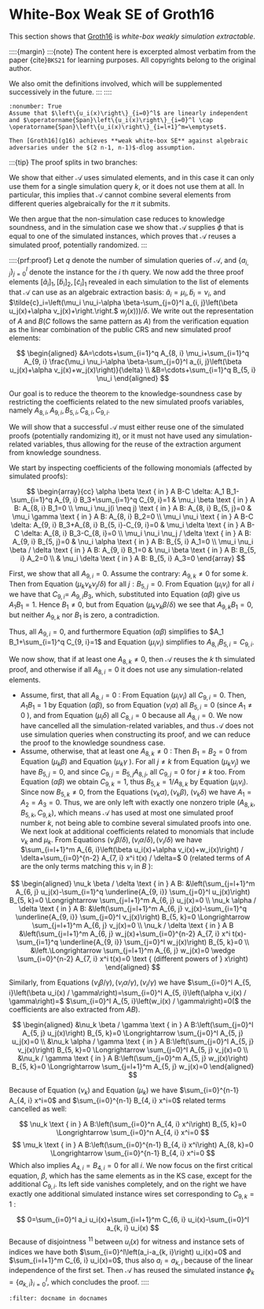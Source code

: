 # White-Box Weak SE of Groth16

This section shows that [Groth16](g16) is *white-box weakly simulation extractable*.

::::{margin}
:::{note}
The content here is excerpted almost verbatim from the paper {cite}`BKS21` for learning purposes. All copyrights belong to the original author.

We also omit the definitions involved, which will be supplemented successively in the future.
:::
::::

````{prf:theorem} Groth16 is WB-W-SE
:nonumber: True
Assume that $\left\{u_i(x)\right\}_{i=0}^l$ are linearly independent and $\operatorname{Span}\left\{u_i(x)\right\}_{i=0}^l \cap \operatorname{Span}\left\{u_i(x)\right\}_{i=l+1}^m=\emptyset$. 

Then [Groth16](g16) achieves **weak white-box SE** against algebraic adversaries under the $(2 n-1, n-1)$-dlog assumption.
````

:::{tip} 
The proof splits in two branches:

We show that either $\mathcal{A}$ uses simulated elements, and in this case it can only use them for a single simulation query $k$, or it does not use them at all. In particular, this implies that $\mathcal{A}$ cannot combine several elements from different queries algebraically for the $\pi$ it submits. 

We then argue that the non-simulation case reduces to knowledge soundness, and in the simulation case we show that $\mathcal{A}$ supplies $\phi$ that is equal to one of the simulated instances, which proves that $\mathcal{A}$ reuses a simulated proof, potentially randomized. 
:::

::::{prf:proof}
Let $q$ denote the number of simulation queries of $\mathcal{A}$, and $\left\{a_{i, j}\right\}_{j=0}^l$ denote the instance for the $i$ th query. We now add the three proof elements $\left[\tilde{a}_i\right]_1,\left[\tilde{b}_i\right]_2,\left[\tilde{c}_i\right]_1$ revealed in each simulation to the list of elements that $\mathcal{A}$ can use as an algebraic extraction basis: $\tilde{a}_i=\mu_i, \tilde{b}_i=\nu_i$, and $\tilde{c}_i=\left(\mu_i \nu_i-\alpha \beta-\sum_{j=0}^l a_{i, j}\left(\beta u_j(x)+\alpha v_j(x)+\right.\right.$ $\left.\left.w_j(x)\right)\right) / \delta$. We write out the representation of $A$ and $B(C$ follows the same pattern as $A)$ from the verification equation as the linear combination of the public CRS and new simulated proof elements:

$$
\begin{aligned}
&A=\cdots+\sum_{i=1}^q A_{8, i} \mu_i+\sum_{i=1}^q A_{9, i} \frac{\mu_i \nu_i-\alpha \beta-\sum_{j=0}^l a_{i, j}\left(\beta u_j(x)+\alpha v_j(x)+w_j(x)\right)}{\delta} \\
&B=\cdots+\sum_{i=1}^q B_{5, i} \nu_i
\end{aligned}
$$

Our goal is to reduce the theorem to the knowledge-soundness case by restricting the coefficients related to the new simulated proofs variables, namely $A_{8, i}, A_{9, i}, B_{5, i}, C_{8, i}, C_{9, i}$. 

We will show that a successful $\mathcal{A}$ must either reuse one of the simulated proofs (potentially randomizing it), or it must not have used any simulation-related variables, thus allowing for the reuse of the extraction argument from knowledge soundness. 

We start by inspecting coefficients of the following monomials (affected by simulated proofs):

$$
\begin{array}{cc}
\alpha \beta \text { in } A B-C \delta: A_1 B_1-\sum_{i=1}^q A_{9, i} B_3+\sum_{i=1}^q C_{9, i}=1 & \mu_i \beta \text { in } A B: A_{8, i} B_1=0 \\
\mu_i \nu_j(i \neq j) \text { in } A B: A_{8, i} B_{5, j}=0 & \mu_i \gamma \text { in } A B: A_{8, i} B_2=0 \\
\mu_i \nu_i \text { in } A B-C \delta: A_{9, i} B_3+A_{8, i} B_{5, i}-C_{9, i}=0 & \mu_i \delta \text { in } A B-C \delta: A_{8, i} B_3-C_{8, i}=0 \\
\mu_i \nu_i \nu_j / \delta \text { in } A B: A_{9, i} B_{5, j}=0 & \nu_i \alpha \text { in } A B: B_{5, i} A_1=0 \\
\mu_i \nu_i \beta / \delta \text { in } A B: A_{9, i} B_1=0 & \nu_i \beta \text { in } A B: B_{5, i} A_2=0 \\
& \nu_i \delta \text { in } A B: B_{5, i} A_3=0
\end{array}
$$

First, we show that all $A_{9, i}=0$. Assume the contrary: $A_{9, k} \neq 0$ for some $k$. Then from Equation $\left(\mu_k \nu_k \nu_j / \delta\right)$ for all $j: B_{5, j}=0$. From Equation $\left(\mu_i \nu_i\right)$ for all $i$ we have that $C_{9, i}=$ $A_{9, i} B_3$, which, substituted into Equation $(\alpha \beta)$ give us $A_1 B_1=1$. Hence $B_1 \neq 0$, but from Equation $\left(\mu_k \nu_k \beta / \delta\right)$ we see that $A_{9, k} B_1=0$, but neither $A_{9, k}$ nor $B_1$ is zero, a contradiction.

Thus, all $A_{9, i}=0$, and furthermore Equation $(\alpha \beta)$ simplifies to $A_1 B_1+\sum_{i=1}^q C_{9, i}=1$ and Equation $\left(\mu_i \nu_i\right)$ simplifies to $A_{8, i} B_{5, i}=C_{9, i}$.

We now show, that if at least one $A_{8, k} \neq 0$, then $\mathcal{A}$ reuses the $k$ th simulated proof, and otherwise if all $A_{8, i}=0$ it does not use any simulation-related elements.
- Assume, first, that all $A_{8, i}=0$ : From Equation $\left(\mu_i \nu_i\right)$ all $C_{9, i}=0$. Then, $A_1 B_1=1$ by Equation $(\alpha \beta)$, so from Equation $\left(\nu_i \alpha\right)$ all $B_{5, i}=0$ (since $A_1 \neq 0$ ), and from Equation $\left(\mu_i \delta\right)$ all $C_{8, i}=0$ because all $A_{8, i}=0$. We now have cancelled all the simulation-related variables, and thus $\mathcal{A}$ does not use simulation queries when constructing its proof, and we can reduce the proof to the knowledge soundness case.
- Assume, otherwise, that at least one $A_{8, k} \neq 0$ : Then $B_1=B_2=0$ from Equation $\left(\mu_k \beta\right)$ and Equation $\left(\mu_k \gamma\right.$ ). For all $j \neq k$ from Equation $\left(\mu_k \nu_j\right)$ we have $B_{5, j}=0$, and since $C_{9, j}=B_{5, j} A_{8, j}$, all $C_{9, j}=0$ for $j \neq k$ too. From Equation $(\alpha \beta)$ we obtain $C_{9, k}=1$, thus $B_{5, k}=1 / A_{8, k}$ by Equation $\left(\mu_i \nu_i\right)$. Since now $B_{5, k} \neq 0$, from the Equations $\left(\nu_k \alpha\right),\left(\nu_k \beta\right)$, $\left(\nu_k \delta\right)$ we have $A_1=A_2=A_3=0$. Thus, we are only left with exactly one nonzero triple $\left(A_{8, k}, B_{5, k}, C_{9, k}\right)$, which means $\mathcal{A}$ has used at most one simulated proof number $k$, not being able to combine several simulated proofs into one.
We next look at additional coefficients related to monomials that include $\nu_k$ and $\mu_k$. From Equations $\left(\nu_i \beta / \delta\right),\left(\nu_i \alpha / \delta\right),\left(\nu_i / \delta\right)$ we have $\sum_{i=l+1}^m A_{6, i}\left(\beta u_i(x)+\alpha v_i(x)+w_i(x)\right) / \delta+\sum_{i=0}^{n-2} A_{7, i} x^i t(x) / \delta=$ 0 (related terms of $A$ are the only terms matching this $\nu_i$ in $B$ ):

$$
\begin{aligned}
\nu_k \beta / \delta \text { in } A B: &\left(\sum_{j=l+1}^m A_{6, j} u_j(x)-\sum_{i=1}^q \underline{A_{9, i}} \sum_{j=0}^l u_j(x)\right) B_{5, k}=0 \Longrightarrow \sum_{j=l+1}^m A_{6, j} u_j(x)=0 \\
\nu_k \alpha / \delta \text { in } A B: &\left(\sum_{j=l+1}^m A_{6, j} v_j(x)-\sum_{i=1}^q \underline{A_{9, i}} \sum_{j=0}^l v_j(x)\right) B_{5, k}=0 \Longrightarrow \sum_{j=l+1}^m A_{6, j} v_j(x)=0 \\
\nu_k / \delta \text { in } A B &\left(\sum_{j=l+1}^m A_{6, j} w_j(x)+\sum_{i=0}^{n-2} A_{7, i} x^i t(x)-\sum_{i=1}^q \underline{A_{9, i}} \sum_{j=0}^l w_j(x)\right) B_{5, k}=0 \\
&\left.\Longrightarrow \sum_{j=l+1}^m A_{6, j} w_j(x)=0 \wedge \sum_{i=0}^{n-2} A_{7, i} x^i t(x)=0 \text { (different powers of } x\right)
\end{aligned}
$$

Similarly, from Equations $\left(\nu_i \beta / \gamma\right),\left(\nu_i \alpha / \gamma\right),\left(\nu_i / \gamma\right)$ we have $\sum_{i=0}^l A_{5, i}\left(\beta u_i(x) / \gamma\right)=\sum_{i=0}^l A_{5, i}\left(\alpha v_i(x) / \gamma\right)=$ $\sum_{i=0}^l A_{5, i}\left(w_i(x) / \gamma\right)=0($ the coefficients are also extracted from $A B)$.

$$
\begin{aligned}
&\nu_k \beta / \gamma \text { in } A B:\left(\sum_{j=0}^l A_{5, j} u_j(x)\right) B_{5, k}=0 \Longrightarrow \sum_{j=0}^l A_{5, j} u_j(x)=0 \\
&\nu_k \alpha / \gamma \text { in } A B:\left(\sum_{j=0}^l A_{5, j} v_j(x)\right) B_{5, k}=0 \Longrightarrow \sum_{j=0}^l A_{5, j} v_j(x)=0 \\
&\nu_k / \gamma \text { in } A B:\left(\sum_{j=0}^m A_{5, j} w_j(x)\right) B_{5, k}=0 \Longrightarrow \sum_{j=l+1}^m A_{5, j} w_j(x)=0
\end{aligned}
$$

Because of Equation $\left(\nu_k\right)$ and Equation $\left(\mu_k\right)$ we have $\sum_{i=0}^{n-1} A_{4, i} x^i=0$ and $\sum_{i=0}^{n-1} B_{4, i} x^i=0$ related terms cancelled as well:

$$
\nu_k \text { in } A B:\left(\sum_{i=0}^n A_{4, i} x^i\right) B_{5, k}=0 \Longrightarrow \sum_{i=0}^n A_{4, i} x^i=0
$$
$$
\mu_k \text { in } A B:\left(\sum_{i=0}^{n-1} B_{4, i} x^i\right) A_{8, k}=0 \Longrightarrow \sum_{i=0}^{n-1} B_{4, i} x^i=0
$$
Which also implies $A_{4, i}=B_{4, i}=0$ for all $i$. We now focus on the first critical equation, $\beta$, which has the same elements as in the KS case, except for the additional $C_{9, i}$. Its left side vanishes completely, and on the right we have exactly one additional simulated instance wires set corresponding to $C_{9, k}=1$ :

$$
0=\sum_{i=0}^l a_i u_i(x)+\sum_{i=l+1}^m C_{6, i} u_i(x)-\sum_{i=0}^l a_{k, i} u_i(x)
$$
Because of disjointness ${ }^{11}$ between $u_i(x)$ for witness and instance sets of indices we have both $\sum_{i=0}^l\left(a_i-a_{k, i}\right) u_i(x)=0$ and $\sum_{i=l+1}^m C_{6, i} u_i(x)=0$, thus also $a_i=a_{k, i}$ because of the linear independence of the first set. Then $\mathcal{A}$ has reused the simulated instance $\phi_k=\left\{a_{k, i}\right\}_{i=0}^l$, which concludes the proof.
::::

```{bibliography}
:filter: docname in docnames
```